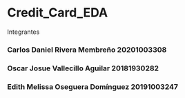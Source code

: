 # Credit_Card_EDA
Integrantes
### Carlos Daniel Rivera Membreño 20201003308
### Oscar Josue Vallecillo Aguilar 20181930282
### Edith Melissa Oseguera Domínguez  20191003247
